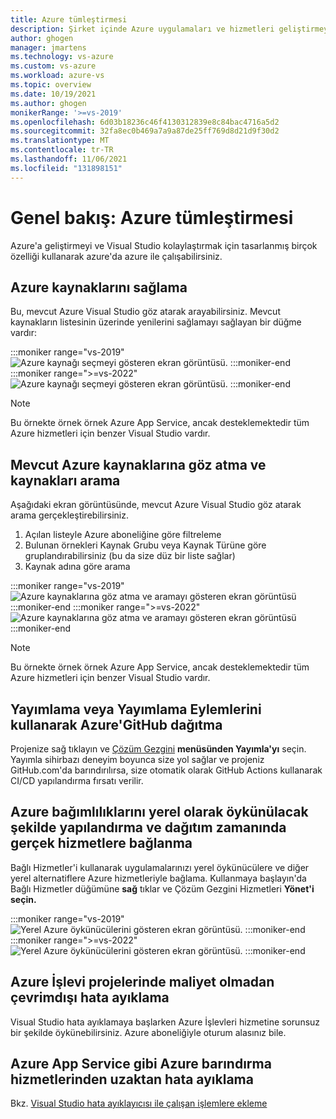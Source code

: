 ```yaml
---
title: Azure tümleştirmesi
description: Şirket içinde Azure uygulamaları ve hizmetleri geliştirmeyi ve Visual Studio buluta dağıtmayı öğrenin.
author: ghogen
manager: jmartens
ms.technology: vs-azure
ms.custom: vs-azure
ms.workload: azure-vs
ms.topic: overview
ms.date: 10/19/2021
ms.author: ghogen
monikerRange: '>=vs-2019'
ms.openlocfilehash: 6d03b18236c46f4130312839e8c84bac4716a5d2
ms.sourcegitcommit: 32fa8ec0b469a7a9a87de25ff769d8d21d9f30d2
ms.translationtype: MT
ms.contentlocale: tr-TR
ms.lasthandoff: 11/06/2021
ms.locfileid: "131898151"
---
```

# <a name="overview-azure-integration"></a>Genel bakış: Azure tümleştirmesi

Azure'a geliştirmeyi ve Visual Studio kolaylaştırmak için tasarlanmış birçok özelliği kullanarak azure'da azure ile çalışabilirsiniz.

## <a name="provision-azure-resources"></a>Azure kaynaklarını sağlama

Bu, mevcut Azure Visual Studio göz atarak arayabilirsiniz. Mevcut kaynakların listesinin üzerinde yenilerini sağlamayı sağlayan bir düğme vardır:

:::moniker range="vs-2019"
![Azure kaynağı seçmeyi gösteren ekran görüntüsü.](./media/select-azure-resource.png)
:::moniker-end
:::moniker range=">=vs-2022"
![Azure kaynağı seçmeyi gösteren ekran görüntüsü.](./media/vs-2022/select-azure-resource.png)
:::moniker-end

> [!NOTE]
> Bu örnekte örnek örnek Azure App Service, ancak desteklemektedir tüm Azure hizmetleri için benzer Visual Studio vardır.

## <a name="browse-and-search-existing-azure-resources"></a>Mevcut Azure kaynaklarına göz atma ve kaynakları arama

Aşağıdaki ekran görüntüsünde, mevcut Azure Visual Studio göz atarak arama gerçekleştirebilirsiniz.

1. Açılan listeyle Azure aboneliğine göre filtreleme
2. Bulunan örnekleri Kaynak Grubu veya Kaynak Türüne göre gruplandırabilirsiniz (bu da size düz bir liste sağlar)
3. Kaynak adına göre arama

:::moniker range="vs-2019"
![Azure kaynaklarına göz atma ve aramayı gösteren ekran görüntüsü](./media/browse-search-azure-resource.png)
:::moniker-end
:::moniker range=">=vs-2022"
![Azure kaynaklarına göz atma ve aramayı gösteren ekran görüntüsü](./media/vs-2022/browse-search-azure-resource.png)
:::moniker-end

> [!NOTE]
> Bu örnekte örnek örnek Azure App Service, ancak desteklemektedir tüm Azure hizmetleri için benzer Visual Studio vardır.

## <a name="deploy-an-application-to-azure-using-publish-or-github-actions"></a>Yayımlama veya Yayımlama Eylemlerini kullanarak Azure'GitHub dağıtma

Projenize sağ tıklayın ve [Çözüm Gezgini](../ide/use-solution-explorer.md) **menüsünden Yayımla'yı** seçin. Yayımla sihirbazı deneyim boyunca size yol sağlar ve projeniz GitHub.com'da barındırılırsa, size otomatik olarak GitHub Actions kullanarak CI/CD yapılandırma fırsatı verilir.

## <a name="configure-azure-dependencies-to-be-emulated-locally-and-connect-to-real-services-at-deployment-time"></a>Azure bağımlılıklarını yerel olarak öykünülacak şekilde yapılandırma ve dağıtım zamanında gerçek hizmetlere bağlanma

Bağlı Hizmetler'i kullanarak uygulamalarınızı yerel öykünücülere ve diğer yerel alternatiflere Azure hizmetleriyle bağlama. Kullanmaya başlayın'da Bağlı Hizmetler düğümüne **sağ** tıklar ve Çözüm Gezgini Hizmetleri **Yönet'i seçin.**

:::moniker range="vs-2019"
![Yerel Azure öykünücülerini gösteren ekran görüntüsü.](./media/local-azure-emulators.png)
:::moniker-end
:::moniker range=">=vs-2022"
![Yerel Azure öykünücülerini gösteren ekran görüntüsü.](./media/vs-2022/local-azure-emulators.png)
:::moniker-end

## <a name="debug-azure-function-projects-offline-without-cost"></a>Azure İşlevi projelerinde maliyet olmadan çevrimdışı hata ayıklama

Visual Studio hata ayıklamaya başlarken Azure İşlevleri hizmetine sorunsuz bir şekilde öykünebilirsiniz. Azure aboneliğiyle oturum alasınız bile.

## <a name="remote-debug-azure-hosting-services-like-azure-app-service"></a>Azure App Service gibi Azure barındırma hizmetlerinden uzaktan hata ayıklama

Bkz. [Visual Studio hata ayıklayıcısı ile çalışan işlemlere ekleme](../debugger/attach-to-running-processes-with-the-visual-studio-debugger.md#attach-to-a-net-core-process-running-on-azure-app-service-windows)
